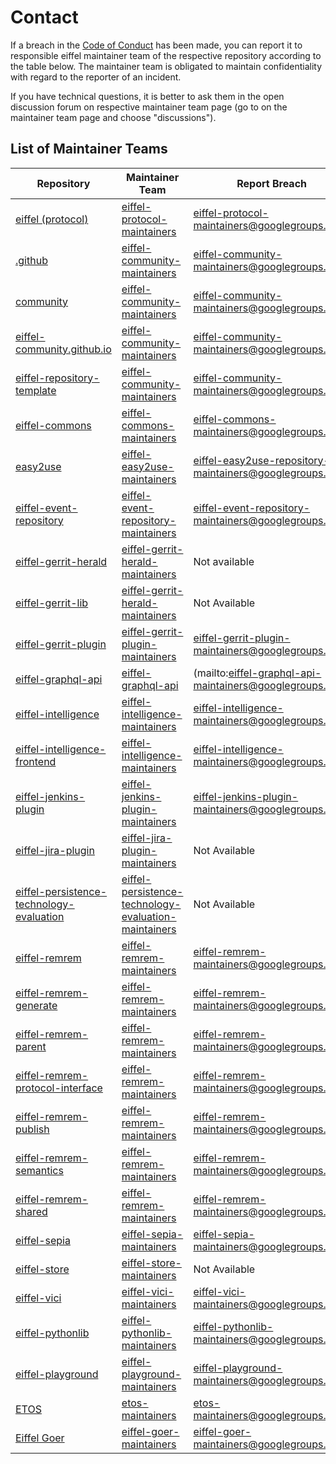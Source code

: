 # Contact

If a breach in the [Code of Conduct](https://github.com/eiffel-community/.github/blob/master/CODE_OF_CONDUCT.md) has
been made, you can report it to responsible eiffel maintainer team of the respective repository according to the table
below. The maintainer team is obligated to maintain confidentiality with regard to the reporter of an incident.

If you have technical questions, it is better to ask them in the open discussion forum on respective maintainer team
page (go to on the maintainer team page and choose "discussions").

## List of Maintainer Teams
Repository | Maintainer Team | Report Breach
--- | --- | ---
[eiffel (protocol)](https://github.com/eiffel-community/eiffel) | [eiffel-protocol-maintainers](https://github.com/orgs/eiffel-community/teams/eiffel-protocol-maintainers) | [eiffel-protocol-maintainers@googlegroups.com](mailto:eiffel-protocol-maintainers@googlegroups.com)
[.github](https://github.com/eiffel-community/.github) | [eiffel-community-maintainers](https://github.com/orgs/eiffel-community/teams/eiffel-community-maintainers) | [eiffel-community-maintainers@googlegroups.com](mailto:eiffel-community-maintainers@googlegroups.com)
[community](https://github.com/eiffel-community/community) | [eiffel-community-maintainers](https://github.com/orgs/eiffel-community/teams/eiffel-community-maintainers) | [eiffel-community-maintainers@googlegroups.com](mailto:eiffel-community-maintainers@googlegroups.com)
[eiffel-community.github.io](https://github.com/eiffel-community/eiffel-community.github.io) | [eiffel-community-maintainers](https://github.com/orgs/eiffel-community/teams/eiffel-community-maintainers) | [eiffel-community-maintainers@googlegroups.com](mailto:eiffel-community-maintainers@googlegroups.com)
[eiffel-repository-template](https://github.com/eiffel-community/eiffel-repository-template) | [eiffel-community-maintainers](https://github.com/orgs/eiffel-community/teams/eiffel-community-maintainers) | [eiffel-community-maintainers@googlegroups.com](mailto:eiffel-community-maintainers@googlegroups.com)
[eiffel-commons](https://github.com/eiffel-community/eiffel-commons) | [eiffel-commons-maintainers](https://github.com/orgs/eiffel-community/teams/eiffel-commons-maintainers) | [eiffel-commons-maintainers@googlegroups.com](mailto:eiffel-commons-maintainers@googlegroups.com)
[easy2use](https://github.com/eiffel-community/eiffel-easy2use) | [eiffel-easy2use-maintainers](https://github.com/orgs/eiffel-community/teams/eiffel-easy2use-maintainers) | [eiffel-easy2use-repository-maintainers@googlegroups.com](mailto:eiffel-easy2use-repository-maintainers@googlegroups.com)
[eiffel-event-repository](https://github.com/eiffel-community/eiffel-event-repository) | [eiffel-event-repository-maintainers](https://github.com/orgs/eiffel-community/teams/eiffel-event-repository-maintainers) | [eiffel-event-repository-maintainers@googlegroups.com](mailto:eiffel-event-repository-maintainers@googlegroups.com)
[eiffel-gerrit-herald](https://github.com/eiffel-community/eiffel-gerrit-herald) | [eiffel-gerrit-herald-maintainers](https://github.com/orgs/eiffel-community/teams/eiffel-gerrit-herald-maintainers) | Not available
[eiffel-gerrit-lib ](https://github.com/eiffel-community/eiffel-gerrit-lib) | [eiffel-gerrit-herald-maintainers](https://github.com/orgs/eiffel-community/teams/eiffel-gerrit-herald-maintainers) | Not Available
[eiffel-gerrit-plugin](https://github.com/eiffel-community/eiffel-gerrit-plugin) | [eiffel-gerrit-plugin-maintainers](https://github.com/orgs/eiffel-community/teams/eiffel-gerrit-plugin-maintainers) | [eiffel-gerrit-plugin-maintainers@googlegroups.com](mailto:eiffel-gerrit-plugin-maintainers@googlegroups.com)
[eiffel-graphql-api](https://github.com/eiffel-community/eiffel-graphql-api) | [eiffel-graphql-api](https://github.com/orgs/eiffel-community/teams/eiffel-graphql-api) | (mailto:eiffel-graphql-api-maintainers@googlegroups.com)
[eiffel-intelligence](https://github.com/eiffel-community/eiffel-intelligence) | [eiffel-intelligence-maintainers](https://github.com/orgs/eiffel-community/teams/eiffel-intelligence-maintainers) | [eiffel-intelligence-maintainers@googlegroups.com](mailto:eiffel-intelligence-maintainers@googlegroups.com)
[eiffel-intelligence-frontend](https://github.com/eiffel-community/eiffel-intelligence-frontend) | [eiffel-intelligence-maintainers](https://github.com/orgs/eiffel-community/teams/eiffel-intelligence-maintainers) | [eiffel-intelligence-maintainers@googlegroups.com](mailto:eiffel-intelligence-maintainers@googlegroups.com)
[eiffel-jenkins-plugin](https://github.com/eiffel-community/eiffel-jenkins-plugin) | [eiffel-jenkins-plugin-maintainers](https://github.com/orgs/eiffel-community/teams/eiffel-jenkins-plugin-maintainers) | [eiffel-jenkins-plugin-maintainers@googlegroups.com](mailto:eiffel-jenkins-plugin-maintainers@googlegroups.com)
[eiffel-jira-plugin](https://github.com/eiffel-community/eiffel-jira-plugin) | [eiffel-jira-plugin-maintainers](https://github.com/orgs/eiffel-community/teams/eiffel-jira-plugin-maintainers) | Not Available
[eiffel-persistence-technology-evaluation](https://github.com/eiffel-community/eiffel-persistence-technology-evaluation) | [eiffel-persistence-technology-evaluation-maintainers](https://github.com/orgs/eiffel-community/teams/eiffel-persistence-technology-evaluation-maintainers) | Not Available
[eiffel-remrem](https://github.com/eiffel-community/eiffel-remrem) | [eiffel-remrem-maintainers](https://github.com/orgs/eiffel-community/teams/eiffel-remrem-maintainers) | [eiffel-remrem-maintainers@googlegroups.com](mailto:eiffel-remrem-maintainers@googlegroups.com)
[eiffel-remrem-generate](https://github.com/eiffel-community/eiffel-remrem-generate) | [eiffel-remrem-maintainers](https://github.com/orgs/eiffel-community/teams/eiffel-remrem-maintainers) | [eiffel-remrem-maintainers@googlegroups.com](mailto:eiffel-remrem-maintainers@googlegroups.com)
[eiffel-remrem-parent](https://github.com/eiffel-community/eiffel-remrem-parent) | [eiffel-remrem-maintainers](https://github.com/orgs/eiffel-community/teams/eiffel-remrem-maintainers) | [eiffel-remrem-maintainers@googlegroups.com](mailto:eiffel-remrem-maintainers@googlegroups.com)
[eiffel-remrem-protocol-interface](https://github.com/eiffel-community/eiffel-remrem-protocol-interface) | [eiffel-remrem-maintainers](https://github.com/orgs/eiffel-community/teams/eiffel-remrem-maintainers) | [eiffel-remrem-maintainers@googlegroups.com](mailto:eiffel-remrem-maintainers@googlegroups.com)
[eiffel-remrem-publish](https://github.com/eiffel-community/eiffel-remrem-publish) | [eiffel-remrem-maintainers](https://github.com/orgs/eiffel-community/teams/eiffel-remrem-maintainers) | [eiffel-remrem-maintainers@googlegroups.com](mailto:eiffel-remrem-maintainers@googlegroups.com)
[eiffel-remrem-semantics](https://github.com/eiffel-community/eiffel-remrem-semantics) | [eiffel-remrem-maintainers](https://github.com/orgs/eiffel-community/teams/eiffel-remrem-maintainers) | [eiffel-remrem-maintainers@googlegroups.com](mailto:eiffel-remrem-maintainers@googlegroups.com)
[eiffel-remrem-shared](https://github.com/eiffel-community/eiffel-remrem-shared) | [eiffel-remrem-maintainers](https://github.com/orgs/eiffel-community/teams/eiffel-remrem-maintainers) | [eiffel-remrem-maintainers@googlegroups.com](mailto:eiffel-remrem-maintainers@googlegroups.com)
[eiffel-sepia](https://github.com/eiffel-community/eiffel-sepia) | [eiffel-sepia-maintainers](https://github.com/orgs/eiffel-community/teams/eiffel-sepia-maintainers) | [eiffel-sepia-maintainers@googlegroups.com](mailto:eiffel-sepia-maintainers@googlegroups.com)
[eiffel-store](https://github.com/eiffel-community/eiffel-store) | [eiffel-store-maintainers](https://github.com/orgs/eiffel-community/teams/eiffel-store-maintainers) | Not Available
[eiffel-vici](https://github.com/eiffel-community/eiffel-vici) | [eiffel-vici-maintainers](https://github.com/orgs/eiffel-community/teams/eiffel-vici-maintainers) | [eiffel-vici-maintainers@googlegroups.com](mailto:eiffel-vici-maintainers@googlegroups.com)
[eiffel-pythonlib](https://github.com/eiffel-community/eiffel-pythonlib) | [eiffel-pythonlib-maintainers](https://github.com/orgs/eiffel-community/teams/eiffel-pythonlib-maintainers) | [eiffel-pythonlib-maintainers@googlegroups.com](mailto:eiffel-pythonlib-maintainers@googlegroups.com)
[eiffel-playground](https://github.com/eiffel-community/eiffel-playground) | [eiffel-playground-maintainers](https://github.com/orgs/eiffel-community/teams/eiffel-playground-maintainers) | [eiffel-playground-maintainers@googlegroups.com](mailto:eiffel-playground-maintainers@googlegroups.com)
[ETOS](https://github.com/eiffel-community/etos) | [etos-maintainers](https://github.com/orgs/eiffel-community/teams/etos-maintainers) | [etos-maintainers@googlegroups.com](mailto:etos-maintainers@googlegroups.com)
[Eiffel Goer](https://github.com/eiffel-community/eiffel-goer) | [eiffel-goer-maintainers](https://github.com/orgs/eiffel-community/teams/eiffel-goer-maintainers) | [eiffel-goer-maintainers@googlegroups.com](mailto:eiffel-goer-maintainers@googlegroups.com)

